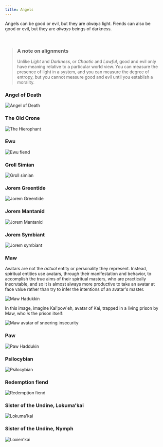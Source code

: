 ```yaml
---
title: Angels
---
```


Angels can be good or evil, but they are *always* light. Fiends can also be good or evil, but they are *always* beings of darkness. 

<br />

> ### A note on alignments
> 
> Unlike *Light* and *Darkness*, or *Chaotic* and *Lawful*, good and evil only have meaning relative to a particular world view. You can measure the presence of light in a system, and you can measure the degree of entropy, but you cannot measure good and evil until you establish a morality. 

### Angel of Death

![Angel of Death](../static/angel-of-death.jpg)

### The Old Crone

![The Hierophant](../static/crone.jpg)

### Ewu

![Ewu fiend](../static/ewu-fiend.jpg)

### Groll Simian

![Groll simian](../static/groll-simian.jpg)

### Jorem Greentide

![Jorem Greentide](../static/jorem-greentide.jpg)

### Jorem Mantanid

![Jorem Mantanid](../static/jorem-mantanid.jpg)

### Jorem Symbiant

![Jorem symbiant](../static/jorem-symbiant.jpg)


### Maw

Avatars are not the *actual* entity or personality they represent. Instead, spiritual entities use avatars, through their manifestation and behavior, to accomplish the true aims of their spiritual masters, who are practically inscrutable, and so it is almost always more productive to take an avatar at face value rather than try to infer the intentions of an avatar's master.

![Maw Hadukkin](../static/maw-haddukin.png)

In this image, imagine Kai'pow'eh, avatar of Kai, trapped in a living prison by Maw, who _is_ the prison itself:

![Maw avatar of sneering insecurity](../static/maw-avatar.jpg)


### Paw

![Paw Haddukin](../static/paw-haddukin.jpg)

### Psilocybian

![Psilocybian](../static/psilocybian.jpg)

### Redemption fiend

![Redemption fiend](../static/redemption-fiend.jpg)

### Sister of the Undine, Lokuma'kai

![Lokuma'kai](../static/loxienkai.jpg)

### Sister of the Undine, Nymph

![Loxien'kai](../static/sister-of-undine.jpg)

